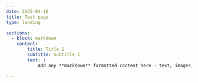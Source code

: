 ```yaml
---
date: 2025-04-10
title: Test page
type: landing

sections:
  - block: markdown
    content:
        title: Title 1
        subtitle: Subtitle 1
        text: | 
    		Add any **markdown** formatted content here - text, images, videos, galleries - and even HTML code!

---
```

